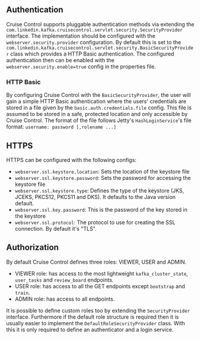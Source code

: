## Authentication

Cruise Control supports pluggable authentication methods via extending the
`com.linkedin.kafka.cruisecontrol.servlet.security.SecurityProvider` interface. The implementation should be configured
with the `webserver.security.provider` configuration. By default this is set to the
`com.linkedin.kafka.cruisecontrol.servlet.security.BasicSecurityProvider` class which provides a HTTP Basic
authentication. The configured authentication then can be enabled with the `webserver.security.enable=true` config in
the properties file.

### HTTP Basic

By configuring Cruise Control with the `BasicSecurityProvider`, the user will gain a simple HTTP Basic
authentication where the users' credentials are stored in a file given by the `basic.auth.credentials.file` config.
This file is assumed to be stored in a safe, protected location and only accessible by Cruise Control. The format of the
file follows Jetty's `HashLoginService`'s file format:
```username: password [,rolename ...]```

## HTTPS

HTTPS can be configured with the following configs:
* `webserver.ssl.keystore.location`: Sets the location of the keystore file
* `webserver.ssl.keystore.password`: Sets the password for accessing the keystore file
* `webserver.ssl.keystore.type`: Defines the type of the keystore (JKS, JCEKS, PKCS12, PKCS11 and DKS). It defaults
   to the Java version default.
* `webserver.ssl.key.password`: This is the password of the key stored in the keystore
* `webserver.ssl.protocol`: The protocol to use for creating the SSL connection. By default it's "TLS".

## Authorization

By default Cruise Control defines three roles: VIEWER, USER and ADMIN.
* VIEWER role: has access to the most lightweight `kafka_cluster_state`, `user_tasks` and `review_board` endpoints.
* USER role: has access to all the GET endpoints except `bootstrap` and `train`.
* ADMIN role: has access to all endpoints.

It is possible to define custom roles too by extending the `SecurityProvider` interface. Furthermore if the default
role structure is required then it is usually easier to implement the `DefaultRoleSecurityProvider` class. With this
it is only required to define an authenticator and a login service.